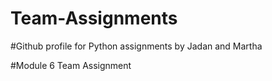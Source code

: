 # Team-Assignments

#Github profile for Python assignments by Jadan and Martha

#Module 6 Team Assignment

